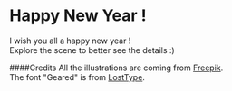 # Happy New Year !

I wish you all a happy new year !<br />
Explore the scene to better see the details :)

####Credits
All the illustrations are coming from [Freepik](http://www.freepik.com). <br />
The font "Geared" is from [LostType](http://losttype.com).
